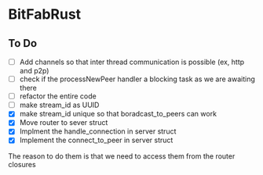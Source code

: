 # BitFabRust

## To Do
- [ ] Add channels so that inter thread communication is possible (ex, http and p2p)
- [ ] check if the processNewPeer handler a blocking task as we are awaiting there
- [ ] refactor the entire code
- [ ] make stream_id as UUID
- [x] make stream_id unique so that boradcast_to_peers can work
- [x] Move router to sever struct
- [x] Implment the handle_connection in server struct
- [x] Implement the connect_to_peer in server struct

The reason to do them is that we need to access them from the router closures
